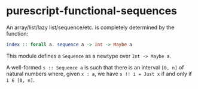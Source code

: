 # purescript-functional-sequences

An array/list/lazy list/sequence/etc. is completely determined by the function:

```purescript
index :: forall a. sequence a -> Int -> Maybe a
```

This module defines a `Sequence` as a newtype over `Int -> Maybe a`.

A well-formed `s :: Sequence a` is such that there is an interval `[0, n]` of
natural numbers where, given `x : a`, we have `s !! i = Just x` if and only if
`i ∈ [0, n]`.